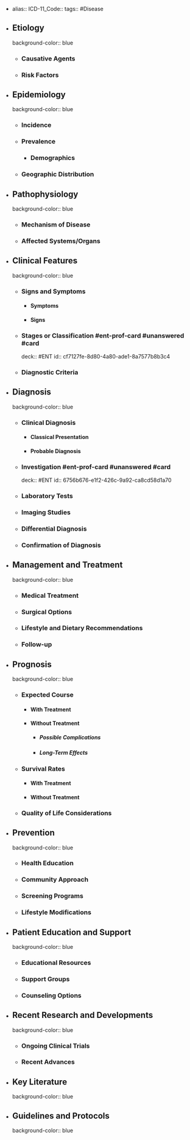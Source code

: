 - alias::
  ICD-11_Code::
  tags:: #Disease
- ## Etiology
  background-color:: blue
  - ### Causative Agents
  - ### Risk Factors
- ## Epidemiology
  background-color:: blue
  - ### Incidence
  - ### Prevalence
    - ### Demographics
  - ### Geographic Distribution
- ## Pathophysiology
  background-color:: blue
  - ### Mechanism of Disease
  - ### Affected Systems/Organs
- ## Clinical Features
  background-color:: blue
  - ### Signs and Symptoms
    - #### Symptoms
    - #### Signs
  - ### Stages or Classification #ent-prof-card #unanswered #card
    deck:: #ENT
    id:: cf7127fe-8d80-4a80-ade1-8a7577b8b3c4
  - ### Diagnostic Criteria
- ## Diagnosis
  background-color:: blue
  - ### Clinical Diagnosis
    - #### Classical Presentation
    - #### Probable Diagnosis
  - ### Investigation #ent-prof-card #unanswered #card
    deck:: #ENT
    id:: 6756b676-e1f2-426c-9a92-ca8cd58d1a70
  - ### Laboratory Tests
  - ### Imaging Studies
  - ### Differential Diagnosis
  - ### Confirmation of Diagnosis
- ## Management and Treatment
  background-color:: blue
  - ### Medical Treatment
  - ### Surgical Options
  - ### Lifestyle and Dietary Recommendations
  - ### Follow-up
- ## Prognosis
  background-color:: blue
  - ### Expected Course
    - #### With Treatment
    - #### Without Treatment
      - ##### Possible Complications
      - ##### Long-Term Effects
  - ### Survival Rates
    - #### With Treatment
    - #### Without Treatment
  - ### Quality of Life Considerations
- ## Prevention
  background-color:: blue
  - ### Health Education
  - ### Community Approach
  - ### Screening Programs
  - ### Lifestyle Modifications
- ## Patient Education and Support
  background-color:: blue
  - ### Educational Resources
  - ### Support Groups
  - ### Counseling Options
- ## Recent Research and Developments
  background-color:: blue
  - ### Ongoing Clinical Trials
  - ### Recent Advances
- ## Key Literature
  background-color:: blue
- ## Guidelines and Protocols
  background-color:: blue
